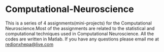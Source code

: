 # Computational-Neuroscience
This is a series of 4 assignments(mini-projects) for the Computational Neuroscience.Most of the assignments are related to
 the statistical and computational techniques used in Computational Neuroscience. All the codes are written in Matlab. If you have any questions please email me at redionxhepa@live.com

